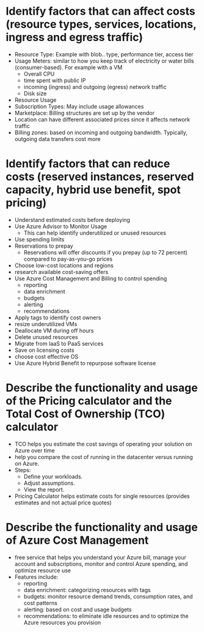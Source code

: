 # Identify factors that can affect costs (resource types, services, locations, ingress and egress traffic)

- Resource Type: Example with blob.. type, performance tier, access tier
- Usage Meters: similar to how you keep track of electricity or water bills (consumer-based). For example with a VM
	- Overall CPU
	- time spent with public IP
	- incoming (ingress) and outgoing (egress) network traffic
	- Disk size
- Resource Usage
- Subscription Types: May include usage allowances
- Marketplace: Billing structures are set up by the vendor
- Location can have different associated prices since it affects network traffic
- Billing zones: based on incoming and outgoing bandwidth. Typically, outgoing data transfers cost more


# Identify factors that can reduce costs (reserved instances, reserved capacity, hybrid use benefit, spot pricing)

- Understand estimated costs before deploying
- Use Azure Advisor to Monitor Usage
	- This can help identify underutilized or unused resources
- Use spending limits
- Reservations to prepay
	- Reservations will offer discounts if you prepay (up to 72 percent) compared to pay-as-you-go prices
- Choose low-cost locations and regions
- research available cost-saving offers
- Use Azure Cost Management and Billing to control spending
	- reporting
	- data enrichment
	- budgets
	- alerting
	- recommendations
- Apply tags to identify cost owners
- resize underutilized VMs
- Deallocate VM during off hours
- Delete unused resources
- Migrate from IaaS to PaaS services
- Save on licensing costs
- choose cost effective OS
- Use Azure Hybrid Benefit to repurpose software license


# Describe the functionality and usage of the Pricing calculator and the Total Cost of Ownership (TCO) calculator

- TCO helps you estimate the cost savings of operating your solution on Azure over time
- help you compare the cost of running in the datacenter versus running on Azure.
- Steps:
	- Define your workloads.
	- Adjust assumptions.
	- View the report.
- Pricing Calculator helps estimate costs for single resources (provides estimates and not actual price quotes)


# Describe the functionality and usage of Azure Cost Management

- free service that helps you understand your Azure bill, manage your account and subscriptions, monitor and control Azure spending, and optimize resource use
- Features include: 
	- reporting
	- data enrichment: categorizing resources with tags
	- budgets: monitor resource demand trends, consumption rates, and cost patterns
	- alerting: based on cost and usage budgets
	- recommendations: to eliminate idle resources and to optimize the Azure resources you provision